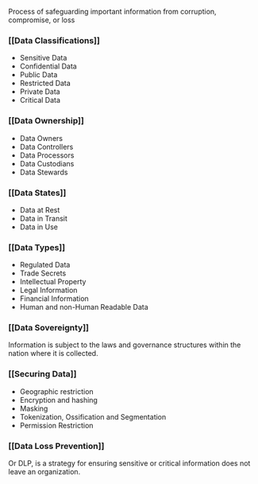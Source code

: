 Process of safeguarding important information from corruption, compromise, or loss
### [[Data Classifications]]
- Sensitive Data
- Confidential Data
- Public Data
- Restricted Data
- Private Data
- Critical Data
### [[Data Ownership]]
- Data Owners
- Data Controllers
- Data Processors 
- Data Custodians
- Data Stewards
### [[Data States]]
- Data at Rest
- Data in Transit
- Data in Use
### [[Data Types]]
- Regulated Data
- Trade Secrets
- Intellectual Property
- Legal Information
- Financial Information
- Human and non-Human Readable Data
### [[Data Sovereignty]]
Information is subject to the laws and governance structures within the nation where it is collected.
### [[Securing Data]]
- Geographic restriction
- Encryption and hashing
- Masking
- Tokenization, Ossification and Segmentation
- Permission Restriction
### [[Data Loss Prevention]]
Or DLP, is a strategy for ensuring sensitive or critical information does not leave an organization.
